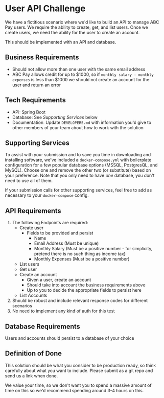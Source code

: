 # User API Challenge
We have a fictitious scenario where we'd like to build an API to manage ABC Pay users. We require the ability to create, get, and list users. Once we create users, we need the ability for the user to create an account.

This should be implemented with an API and database.

## Business Requirements

* Should not allow more than one user with the same email address
* ABC Pay allows credit for up to $1000, so if `monthly salary - monthly expenses` is less than $1000 we should not create an account for the user and return an error

## Tech Requirements

* API: Spring Boot
* Database: See *Supporting Services* below
* Documentation: Update `DEVELOPERS.md` with information you'd give to other members of your team about how to work with the solution

## Supporting Services

To assist with your submission and to save you time in downloading and installing software, we've included a `docker-compose.yml` with boilerplate configuration for a few popular database options (MSSQL, PostgresQL, and MySQL). Choose one and remove the other two (or substitute) based on your preference. Note that you only need to have *one* database, you don't need to use all of them.

If your submission calls for other supporting services, feel free to add as necessary to your `docker-compose` config.

## API Requirements

1. The following Endpoints are required:
    * Create user
      * Fields to be provided and persist
        * Name
        * Email Address (Must be unique)
        * Monthly Salary (Must be a positive number - for simplicity, pretend there is no such thing as income tax)
        * Monthly Expenses (Must be a positive number)
    * List users
    * Get user
    * Create an account
      * Given a user, create an account
      * Should take into account the business requirements above
      * Up to you to decide the appropriate fields to persist here
    * List Accounts
1. Should be robust and include relevant response codes for different scenarios
1. No need to implement any kind of auth for this test

## Database Requirements

Users and accounts should persist to a database of your choice

## Definition of Done

This solution should be what you consider to be production ready, so think carefully about what you want to include. Please submit as a git repo and send us a link when done.

We value your time, so we don't want you to spend a massive amount of time on this so we'd recommend spending around 3-4 hours on this.